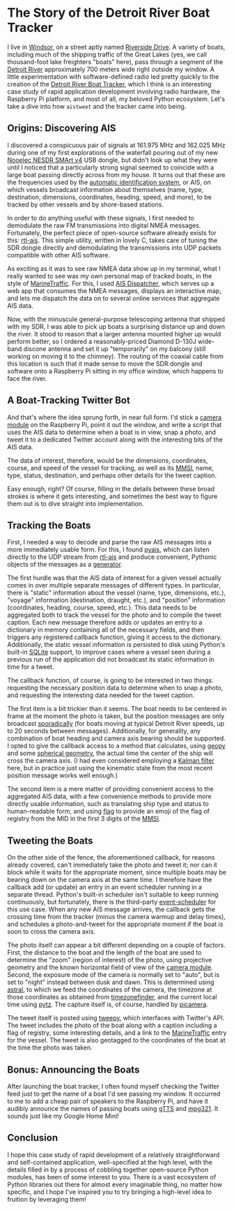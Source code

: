 The Story of the Detroit River Boat Tracker
===========================================

I live in [Windsor], on a street aptly named [Riverside Drive]. A variety of
boats, including much of the shipping traffic of the Great Lakes (yes, we call
thousand-foot lake freighters "boats" here), pass through a segment of the
[Detroit River] approximately 700 meters wide right outside my window. A little
experimentation with software-defined radio led pretty quickly to the creation
of the [Detroit River Boat Tracker], which I think is an interesting case study
of rapid application development involving radio hardware, the Raspberry Pi
platform, and most of all, my beloved Python ecosystem. Let's take a dive into
how `aistweet` and the tracker came into being.

Origins: Discovering AIS
------------------------

I discovered a conspicuous pair of signals at 161.975 MHz and 162.025 MHz during
one of my first explorations of the waterfall pouring out of my new [Nooelec
NESDR SMArt v4] USB dongle, but didn't look up what they were until I noticed
that a particularly strong signal seemed to coincide with a large boat passing
directly across from my house. It turns out that these are the frequencies used
by the [automatic identification system], or AIS, on which vessels broadcast
information about themselves (name, type, destination, dimensions, coordinates,
heading, speed, and more), to be tracked by other vessels and by shore-based
stations.

In order to do anything useful with these signals, I first needed to demodulate
the raw FM transmissions into digital NMEA messages. Fortunately, the perfect
piece of open-source software already exists for this: [rtl-ais]. This simple
utility, written in lovely C, takes care of tuning the SDR dongle directly and
demodulating the transmissions into UDP packets compatible with other AIS
software.

As exciting as it was to see raw NMEA data show up in my terminal, what I really
wanted to see was my own personal map of tracked boats, in the style of
[MarineTraffic]. For this, I used [AIS Dispatcher], which serves up a web app
that consumes the NMEA messages, displays an interactive map, and lets me
dispatch the data on to several online services that aggregate AIS data.

Now, with the minuscule general-purpose telescoping antenna that shipped with my
SDR, I was able to pick up boats a surprising distance up and down the river. It
stood to reason that a larger antenna mounted higher up would perform better, so
I ordered a reasonably-priced Diamond D-130J wide-band discone antenna and set
it up "temporarily" on my balcony (still working on moving it to the chimney).
The routing of the coaxial cable from this location is such that it made sense
to move the SDR dongle and software onto a Raspberry Pi sitting in my office
window, which happens to face the river.

A Boat-Tracking Twitter Bot
---------------------------

And that's where the idea sprung forth, in near full form. I'd stick a [camera
module] on the Raspberry Pi, point it out the window, and write a script that
uses the AIS data to determine when a boat is in view, snap a photo, and tweet
it to a dedicated Twitter account along with the interesting bits of the AIS
data.

The data of interest, therefore, would be the dimensions, coordinates, course,
and speed of the vessel for tracking, as well as its [MMSI], name, type,
status, destination, and perhaps other details for the tweet caption.

Easy enough, right? Of course, filling in the details between these broad
strokes is where it gets interesting, and sometimes the best way to figure them
out is to dive straight into implementation.

Tracking the Boats
------------------

First, I needed a way to decode and parse the raw AIS messages into a more
immediately usable form. For this, I found [pyais], which can listen directly
to the UDP stream from [rtl-ais] and produce convenient, Pythonic objects of
the messages as a [generator].

The first hurdle was that the AIS data of interest for a given vessel actually
comes in over multiple separate messages of different types. In particular,
there is "static" information about the vessel (name, type, dimensions, etc.),
"voyage" information (destination, draught, etc.), and "position" information
(coordinates, heading, course, speed, etc.). This data needs to be aggregated
both to track the vessel for the photo and to compile the tweet caption. Each
new message therefore adds or updates an entry to a dictionary in memory
containing all of the necessary fields, and then triggers any registered
callback function, giving it access to the dictionary. Additionally, the static
vessel information is persisted to disk using Python's built-in [SQLite]
support, to improve cases where a vessel seen during a previous run of the
application did not broadcast its static information in time for a tweet.

The callback function, of course, is going to be interested in two things:
requesting the necessary position data to determine when to snap a photo, and
requesting the interesting data needed for the tweet caption.

The first item is a bit trickier than it seems. The boat needs to be centered
in frame at the moment the photo is taken, but the position messages are only
broadcast [sporadically](https://www.milltechmarine.com/faq.htm#a9) (for boats
moving at typical Detroit River speeds, up to 20 seconds between messages).
Additionally, for generality, any combination of boat heading and camera axis
bearing should be supported. I opted to give the callback access to a method
that calculates, using [geopy] and some [spherical geometry], the actual time
the center of the ship will cross the camera axis. (I had even considered
employing a [Kalman filter] here, but in practice just using the kinematic
state from the most recent position message works well enough.)

The second item is a mere matter of providing convenient access to the
aggregated AIS data, with a few convenience methods to provide more directly
usable information, such as translating ship type and status to human-readable
form, and using [flag] to provide an emoji of the flag of registry from the MID
in the first 3 digits of the [MMSI].

Tweeting the Boats
------------------

On the other side of the fence, the aforementioned callback, for reasons already
covered, can't immediately take the photo and tweet it; nor can it block while
it waits for the appropriate moment, since multiple boats may be bearing down on
the camera axis at the same time. I therefore have the callback add (or update)
an entry in an event scheduler running in a separate thread. Python's built-in
scheduler isn't suitable to keep running continuously, but fortunately, there is
the third-party [event-scheduler] for this use case. When any new AIS message
arrives, the callback gets the crossing time from the tracker (minus the camera
warmup and delay times), and schedules a photo-and-tweet for the appropriate
moment if the boat is soon to cross the camera axis.

The photo itself can appear a bit different depending on a couple of factors.
First, the distance to the boat and the length of the boat are used to determine
the "zoom" (region of interest) of the photo, using projective geometry and the
known horizontal field of view of the [camera module]. Second, the exposure mode
of the camera is normally set to "auto", but is set to "night" instead between
dusk and dawn. This is determined using [astral], to which we feed the
coordinates of the camera, the timezone at those coordinates as obtained from
[timezonefinder], and the current local time using [pytz]. The capture itself
is, of course, handled by [picamera].

The tweet itself is posted using [tweepy], which interfaces with Twitter's API.
The tweet includes the photo of the boat along with a caption including a flag
of registry, some interesting details, and a link to the [MarineTraffic] entry
for the vessel. The tweet is also geotagged to the coordinates of the boat at
the time the photo was taken.

Bonus: Announcing the Boats
---------------------------

After launching the boat tracker, I often found myself checking the Twitter
feed just to get the name of a boat I'd see passing my window. It occurred to
me to add a cheap pair of speakers to the Raspberry Pi, and have it audibly
announce the names of passing boats using [gTTS] and [mpg321]. It sounds just
like my Google Home Mini!

Conclusion
----------

I hope this case study of rapid development of a relatively straightforward and
self-contained application, well-specified at the high level, with the details
filled in by a process of cobbling together open-source Python modules, has been
of some interest to you. There is a vast ecosystem of Python libraries out there
for almost every imaginable thing, no matter how specific, and I hope I've
inspired you to try bringing a high-level idea to fruition by leveraging them!


[AIS Dispatcher]: https://www.aishub.net/ais-dispatcher
[Automatic Identification System]: https://en.wikipedia.org/wiki/Automatic_identification_system
[Detroit River]: https://en.wikipedia.org/wiki/Detroit_River
[Detroit River Boat Tracker]: https://twitter.com/detroitships
[Kalman filter]: https://en.wikipedia.org/wiki/Kalman_filter
[MMSI]: https://en.wikipedia.org/wiki/Maritime_Mobile_Service_Identity
[MarineTraffic]: https://www.marinetraffic.com/
[Nooelec NESDR SMArt v4]: https://www.nooelec.com/store/sdr/sdr-receivers/nesdr-smart-sdr.html
[Riverside Drive]: https://en.wikipedia.org/wiki/Riverside_Drive_(Windsor,_Ontario)
[SQLite]: https://www.sqlite.org/index.html
[Windsor]: https://en.wikipedia.org/wiki/Windsor,_Ontario
[astral]: https://github.com/sffjunkie/astral
[camera module]: https://www.raspberrypi.org/products/camera-module-v2/
[event-scheduler]: https://github.com/phluentmed/event-scheduler
[flag]: https://flag.readthedocs.io/en/latest/
[gTTS]: https://github.com/pndurette/gTTS
[generator]: https://wiki.python.org/moin/Generators
[geopy]: https://github.com/geopy/geopy
[mpg321]: http://mpg321.sourceforge.net/
[picamera]: https://picamera.readthedocs.io/en/release-1.13/
[pyais]: https://github.com/M0r13n/pyais
[pytz]: https://pythonhosted.org/pytz/
[rtl-ais]: https://github.com/dgiardini/rtl-ais
[spherical geometry]: http://www.movable-type.co.uk/scripts/latlong.html
[timezonefinder]: https://github.com/jannikmi/timezonefinder
[tweepy]: https://pypi.org/project/tweepy/
